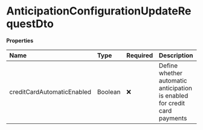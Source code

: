 # AnticipationConfigurationUpdateRequestDto

**Properties**

| Name                       | Type    | Required | Description                                                               |
| :------------------------- | :------ | :------- | :------------------------------------------------------------------------ |
| creditCardAutomaticEnabled | Boolean | ❌       | Define whether automatic anticipation is enabled for credit card payments |

<!-- This file was generated by liblab | https://liblab.com/ -->
